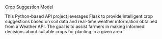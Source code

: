 Crop Suggestion Model

This Python-based API project leverages Flask to provide intelligent crop suggestions based on soil data and real-time weather information obtained from a Weather API. 
The goal is to assist farmers in making informed decisions about suitable crops for planting in a given area
